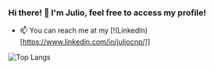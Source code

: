 ### Hi there! 👋 I'm Julio, feel free to access my profile!

- 📫 You can reach me at my [!(LinkedIn)[https://www.linkedin.com/in/juliocnp/]]

![Top Langs](https://github-readme-stats.vercel.app/api/top-langs/?username=juliocnp&layout=compact)

<!--
**juliocnp/juliocnp** is a ✨ _special_ ✨ repository because its `README.md` (this file) appears on your GitHub profile.

Here are some ideas to get you started:

- 🔭 I’m currently working on ...
- 🌱 I’m currently learning ...
- 👯 I’m looking to collaborate on ...
- 🤔 I’m looking for help with ...
- 💬 Ask me about ...
- 📫 How to reach me: ...
- 😄 Pronouns: ...
- ⚡ Fun fact: ...
-->
